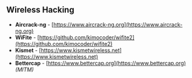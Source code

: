 ## Wireless Hacking
- **Aircrack-ng** - [https://www.aircrack-ng.org](https://www.aircrack-ng.org)  
- **WiFite** - [https://github.com/kimocoder/wifite2](https://github.com/kimocoder/wifite2)  
- **Kismet** - [https://www.kismetwireless.net](https://www.kismetwireless.net)  
- **Bettercap** - [https://www.bettercap.org](https://www.bettercap.org) *(MITM)*  